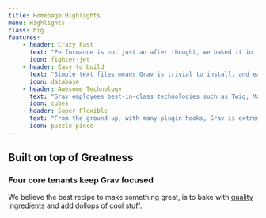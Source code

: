 ```yaml
---
title: Homepage Highlights
menu: Highlights
class: big
features:
	- header: Crazy Fast
	  text: "Performance is not just an after thought, we baked it in from the start!"
	  icon: fighter-jet
    - header: Easy to build
      text: "Simple text files means Grav is trivial to install, and easy to maintain."
      icon: database
    - header: Awesome Technology
      text: "Grav employees best-in-class technologies such as Twig, Markdown &amp; Yaml"
      icon: cubes
    - header: Super Flexible
      text: "From the ground up, with many plugin hooks, Grav is extremely extensible"
      icon: puzzle-piece
---
```


## Built on top of Greatness
### Four core tenants keep Grav focused

We believe the best recipe to make something great, is to bake with [quality ingredients](#) and add dollops of [cool stuff](#). 
